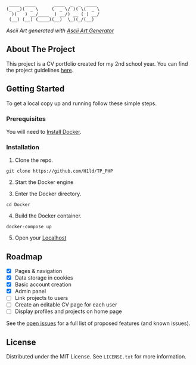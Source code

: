 ```
 ____  ____       ____  _  _  ____ 
(_  _)(  _ \     (  _ \/ )( \(  _ \
  )(   ) __/____  ) __/) __ ( ) __/
 (__) (__) (____)(__)  \_)(_/(__)  
```
_Ascii Art generated with [Ascii Art Generator](http://patorjk.com/software/taag/#p=display&f=Graffiti&t=Type%20Something%20)_

## About The Project

This project is a CV portfolio created for my 2nd school year.
You can find the project guidelines [here](https://docs.google.com/document/d/10SFCnGltg1fv6y0niBMExl12ptZUHcTmDr_JrZdyU78/edit?tab=t.0).

## Getting Started

To get a local copy up and running follow these simple steps.


### Prerequisites

You will need to [Install Docker](https://docs.docker.com/engine/install/).

### Installation

1. Clone the repo.
```
git clone https://github.com/H1ld/TP_PHP
```

2. Start the Docker engine

3. Enter the Docker directory.
```
cd Docker
```

4. Build the Docker container.
```
docker-compose up
```

5. Open your [Localhost](127.0.0.1)

## Roadmap

- [x] Pages & navigation
- [x] Data storage in cookies
- [x] Basic account creation
- [x] Admin panel
- [ ] Link projects to users
- [ ] Create an editable CV page for each user
- [ ] Display profiles and projects on home page

See the [open issues](https://github.com/H1ld/TP_PHP/issues) for a full list of proposed features (and known issues).

<!-- LICENSE -->
## License

Distributed under the MIT License. See `LICENSE.txt` for more information.